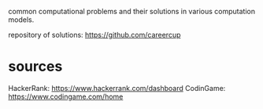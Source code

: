 common computational problems and their solutions in various computation models.

repository of solutions: https://github.com/careercup

# sources  
HackerRank: https://www.hackerrank.com/dashboard
CodinGame: https://www.codingame.com/home
